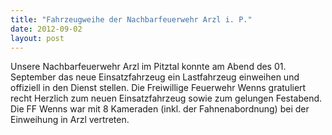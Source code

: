 ```yaml
---
title: "Fahrzeugweihe der Nachbarfeuerwehr Arzl i. P."
date: 2012-09-02
layout: post
---
```


Unsere Nachbarfeuerwehr Arzl im Pitztal konnte am Abend des 01. September das neue Einsatzfahrzeug ein Lastfahrzeug einweihen und offiziell in den Dienst stellen. Die Freiwillige Feuerwehr Wenns gratuliert recht Herzlich zum neuen Einsatzfahrzeug sowie zum gelungen Festabend. Die FF Wenns war mit 8 Kameraden (inkl. der Fahnenabordnung) bei der Einweihung in Arzl vertreten.